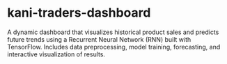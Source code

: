 # kani-traders-dashboard
A dynamic dashboard that visualizes historical product sales and predicts future trends using a Recurrent Neural Network (RNN) built with TensorFlow. Includes data preprocessing, model training, forecasting, and interactive visualization of results.
